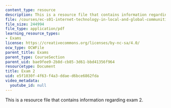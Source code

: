 ```yaml
---
content_type: resource
description: This is a resource file that contains information regarding exam 2.
file: /courses/ec-s01-internet-technology-in-local-and-global-communities-spring-2005-summer-2005/e5f1030f4f63f4a3ddaed6bce6862fda_MITEC_S01S05_exam_2.pdf
file_size: 244994
file_type: application/pdf
learning_resource_types:
- Exams
license: https://creativecommons.org/licenses/by-nc-sa/4.0/
ocw_type: OCWFile
parent_title: Exams
parent_type: CourseSection
parent_uid: bae9fee9-2b8d-cb85-3d61-bbd41356f964
resourcetype: Document
title: Exam 2
uid: e5f1030f-4f63-f4a3-ddae-d6bce6862fda
video_metadata:
  youtube_id: null
---
```

This is a resource file that contains information regarding exam 2.